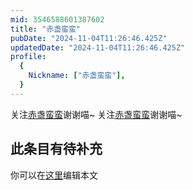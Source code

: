 ```yaml
---
mid: 3546588601387602
title: "赤盏蛮蛮"
pubDate: "2024-11-04T11:26:46.425Z"
updatedDate: "2024-11-04T11:26:46.425Z"
profile:
  {
    Nickname: ["赤盏蛮蛮"],
  }
---
```


关注[赤盏蛮蛮](https://space.bilibili.com/3546588601387602)谢谢喵~ 关注[赤盏蛮蛮](https://space.bilibili.com/3546588601387602)谢谢喵~

## 此条目有待补充
你可以在[这里](https://github.com/Yuhanawa/VTuber.ICU/edit/master/src/content/v/赤盏蛮蛮/index.md)编辑本文
